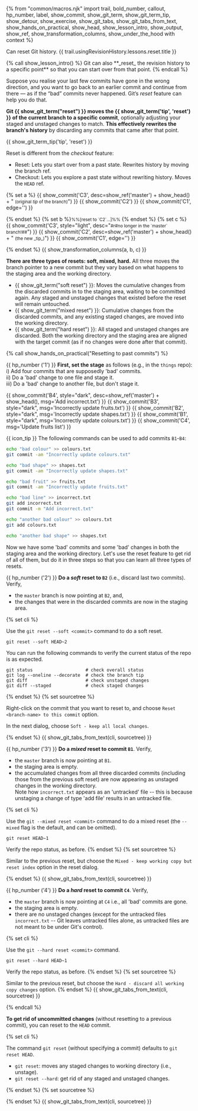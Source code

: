 {% from "common/macros.njk" import trail, bold_number, callout, hp_number, label, show_commit, show_git_term, show_git_term_tip, show_detour, show_exercise, show_git_tabs, show_git_tabs_from_text, show_hands_on_practical, show_head, show_lesson_intro, show_output, show_ref, show_transformation_columns, show_under_the_hood with context %}

<span id="prereqs"></span>
<span id="outcomes">Can reset Git history.</span>
<span id="title">{{ trail.usingRevisionHistory.lessons.reset.title }}</span>

<div id="body">
{% call show_lesson_intro() %}
Git can also **_reset_ the revision history to a specific point** so that you can start over from that point.
{% endcall %}

Suppose you realise your last few commits have gone in the wrong direction, and you want to go back to an earlier commit and continue from there — as if the “bad” commits never happened. Git’s _reset_ feature can help you do that.

**Git {{ show_git_term("reset") }} moves the {{ show_git_term('tip', 'reset') }} of the current branch to a specific commit**, optionally adjusting your staged and unstaged changes to match. **This effectively rewrites the branch's history** by discarding any commits that came after that point.

{{ show_git_term_tip('tip', 'reset') }}

Reset is different from the _checkout_ feature:

* Reset: Lets you start over from a past state. Rewrites history by moving the branch ref.
* Checkout: Lets you explore a past state without rewriting history. Moves the `HEAD` ref.

{% set a %}
{{ show_commit('C3', desc=show_ref('master') + show_head() + " <small>(original _tip_ of the branch)</small>") }}
{{ show_commit('C2') }}
{{ show_commit('C1', edge='') }}
<p/>
{% endset %}
{% set b %}<small>%%[reset to `C2`...]%%</small> {% endset %}
{% set c %}
{{ show_commit('C3', style="light", desc="<small><md>#r#no longer in the `master` branch!##</md></small>") }}
{{ show_commit('C2', desc=show_ref('master') + show_head() + " <small>(the new _tip_)</small>") }}
{{ show_commit('C1', edge='') }}
<p/>
{% endset %}
{{ show_transformation_columns(a, b, c) }}

**There are three types of resets: soft, mixed, hard.** All three moves the branch pointer to a new commit but they vary based on what happens to the staging area and the working directory.

* {{ show_git_term("soft reset") }}: Moves the cumulative changes from the discarded commits in to the staging area, waiting to be committed again. Any staged and unstaged changes that existed before the reset will remain untouched.
* {{ show_git_term("mixed reset") }}: Cumulative changes from the discarded commits, and any existing staged changes, are moved into the working directory.
* {{ show_git_term("hard reset") }}: All staged and unstaged changes are discarded. Both the working directory and the staging area are aligned with the target commit (as if no changes were done after that commit).


<!-- ================== start: HANDS-ON =========================== -->
{% call show_hands_on_practical("Resetting to past commits")  %}

{{ hp_number ('1') }} **First, set the stage** as follows (e.g., in the `things` repo):<br>
i) Add four commits that are supposedly 'bad' commits.<br>
ii) Do a 'bad' change to one file and stage it.<br>
iii) Do a 'bad' change to another file, but don't stage it.

{{ show_commit('B4', style="dark", desc=show_ref('master') + show_head(), msg='Add incorrect.txt') }}
{{ show_commit('B3', style="dark", msg='Incorrectly update fruits.txt') }}
{{ show_commit('B2', style="dark", msg='Incorrectly update shapes.txt') }}
{{ show_commit('B1', style="dark", msg='Incorrectly update colours.txt') }}
{{ show_commit('C4', msg='Update fruits list') }}
<p/>

{{ icon_tip }} The following commands can be used to add commits `B1`-`B4`:
```bash
echo "bad colour" >> colours.txt
git commit -am "Incorrectly update colours.txt"

echo "bad shape" >> shapes.txt
git commit -am "Incorrectly update shapes.txt"

echo "bad fruit" >> fruits.txt
git commit -am "Incorrectly update fruits.txt"

echo "bad line" >> incorrect.txt
git add incorrect.txt
git commit -m "Add incorrect.txt"

echo "another bad colour" >> colours.txt
git add colours.txt

echo "another bad shape" >> shapes.txt
```

Now we have some 'bad' commits and some 'bad' changes in both the staging area and the working directory. Let's use the reset feature to get rid of all of them, but do it in three steps so that you can learn all three types of resets.

{{ hp_number ('2') }} **Do a _soft_ reset to `B2`** (i.e., discard last two commits). Verify,

* the `master` branch is now pointing at `B2`, and,
* the changes that were in the discarded commits are now in the staging area.

{% set cli %} <!-- ------ start: Git Tabs --------------->

Use the `git reset --soft <commit>` command to do a soft reset.

```bash{.no-line-numbers}
git reset --soft HEAD~2
```
You can run the following commands to verify the current status of the repo is as expected.

```bash{.no-line-numbers}
git status                    # check overall status
git log --oneline --decorate  # check the branch tip
git diff                      # check unstaged changes
git diff --staged             # check staged changes
```
{% endset %}
{% set sourcetree %}

Right-click on the commit that you want to reset to, and choose `Reset <branch-name> to this commit` option.

<pic src="images/sourcetreeResetBranchToCommit.png" width="400" />

In the next dialog, choose `Soft - keep all local changes`.

<pic src="images/sourcetreeResetDialog.png" width="400" />

{% endset %}
{{ show_git_tabs_from_text(cli, sourcetree) }}
<!-- ------ end: Git Tabs -------------------------------->

{{ hp_number ('3') }} **Do a _mixed_ reset to commit `B1`**. Verify,

* the `master` branch is now pointing at `B1`.
* the staging area is empty.
* the accumulated changes from all three discarded commits (including those from the previous soft reset) are now appearing as unstaged changes in the working directory.<br>
  Note how `incorrect.txt` appears as an 'untracked' file -- this is because unstaging a change of type 'add file' results in an untracked file.

{% set cli %} <!-- ------ start: Git Tabs --------------->

Use the `git --mixed reset <commit>` command to do a mixed reset (the `--mixed` flag is the default, and can be omitted).

```bash{.no-line-numbers}
git reset HEAD~1
```
Verify the repo status, as before.
{% endset %}
{% set sourcetree %}

Similar to the previous reset, but choose the `Mixed - keep working copy but reset index` option in the reset dialog.

<pic src="images/sourcetreeResetDialogMixed.png" width="400" />
{% endset %}
{{ show_git_tabs_from_text(cli, sourcetree) }}
<!-- ------ end: Git Tabs -------------------------------->

{{ hp_number ('4') }} **Do a _hard_ reset to commit `C4`**. Verify,

* the `master` branch is now pointing at `C4` i.e., all 'bad' commits are gone.
* the staging area is empty.
* there are no unstaged changes (except for the untracked files `incorrect.txt` -- Git leaves untracked files alone, as untracked files are not meant to be under Git's control).

{% set cli %} <!-- ------ start: Git Tabs --------------->

Use the `git --hard reset <commit>` command.

```bash{.no-line-numbers}
git reset --hard HEAD~1
```
Verify the repo status, as before.
{% endset %}
{% set sourcetree %}

Similar to the previous reset, but choose the `Hard - discard all working copy changes` option.
{% endset %}
{{ show_git_tabs_from_text(cli, sourcetree) }}
<!-- ------ end: Git Tabs -------------------------------->

{% endcall %}<!-- ===== end: HANDS-ON ============================ -->


**To get rid of uncommitted changes** (without resetting to a previous commit), you can reset to the `HEAD` commit.

{% set cli %} <!-- ------ start: Git Tabs --------------->

The command `git reset` (without specifying a commit) defaults to `git reset HEAD`.
* `git reset`: moves any staged changes to working directory (i.e., unstage).
* `git reset --hard`: get rid of any staged and unstaged changes.

{% endset %}
{% set sourcetree %}

<pic src="images/sourcetreeResetCurrentChanges.png" width="400" />
{% endset %}
{{ show_git_tabs_from_text(cli, sourcetree) }}
<!-- ------ end: Git Tabs -------------------------------->

</div>

<div id="extras">
</div>

